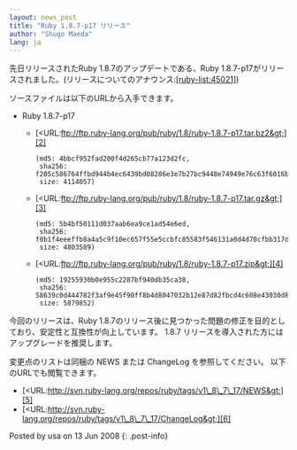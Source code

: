 ```yaml
---
layout: news_post
title: "Ruby 1.8.7-p17 リリース"
author: "Shugo Maeda"
lang: ja
---
```


先日リリースされたRuby 1.8.7のアップデートである、Ruby
1.8.7-p17がリリースされました。(リリースについてのアナウンス:[\[ruby-list:45021\]][1])

ソースファイルは以下のURLから入手できます。

* Ruby 1.8.7-p17
  * [&lt;URL:ftp://ftp.ruby-lang.org/pub/ruby/1.8/ruby-1.8.7-p17.tar.bz2&gt;][2]
    
        (md5: 4bbcf952fad200f4d265cb77a123d2fc,
         sha256: f205c586764ffbd944b4ec6439bd08286e3e7b27bc9448e74949e76c63f6016b,
         size: 4114057)
  
  * [&lt;URL:ftp://ftp.ruby-lang.org/pub/ruby/1.8/ruby-1.8.7-p17.tar.gz&gt;][3]
    
        (md5: 5b4bf50111d037aab6ea9ce1ad54e6ed,
         sha256: f0b1f4eeeffb8a4a5c9f10ec657f55e5ccbfc85583f546131a0d4d70cfbb317d,
         size: 4803589)
  
  * [&lt;URL:ftp://ftp.ruby-lang.org/pub/ruby/1.8/ruby-1.8.7-p17.zip&gt;][4]
    
        (md5: 19255930b0e955c2287bf940db35ca38,
         sha256: 58639c0d444782f3af9e45f90ff8b4d8047032b12e87d82fbcd4c608e43030d8,
         size: 5879852)

今回のリリースは、Ruby 1.8.7のリリース後に見つかった問題の修正を目的としており、安定性と互換性が向上しています。 1.8.7
リリースを導入された方にはアップグレードを推奨します。

変更点のリストは同梱の NEWS または ChangeLog を参照してください。 以下のURLでも閲覧できます。

* [&lt;URL:http://svn.ruby-lang.org/repos/ruby/tags/v1\_8\_7\_17/NEWS&gt;][5]
* [&lt;URL:http://svn.ruby-lang.org/repos/ruby/tags/v1\_8\_7\_17/ChangeLog&gt;][6]

Posted by usa on 13 Jun 2008
{: .post-info}



[1]: http://blade.nagaokaut.ac.jp/cgi-bin/scat.rb/ruby/ruby-list/45021 
[2]: ftp://ftp.ruby-lang.org/pub/ruby/1.8/ruby-1.8.7-p17.tar.bz2 
[3]: ftp://ftp.ruby-lang.org/pub/ruby/1.8/ruby-1.8.7-p17.tar.gz 
[4]: ftp://ftp.ruby-lang.org/pub/ruby/1.8/ruby-1.8.7-p17.zip 
[5]: http://svn.ruby-lang.org/repos/ruby/tags/v1_8_7_17/NEWS 
[6]: http://svn.ruby-lang.org/repos/ruby/tags/v1_8_7_17/ChangeLog 
